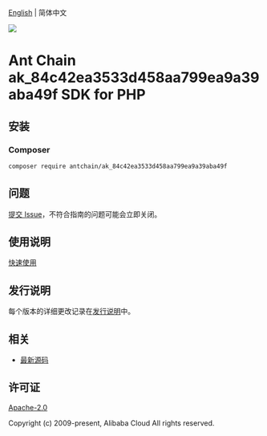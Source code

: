 [English](README.md) | 简体中文

![](https://aliyunsdk-pages.alicdn.com/icons/AlibabaCloud.svg)

# Ant Chain ak_84c42ea3533d458aa799ea9a39aba49f SDK for PHP

## 安装

### Composer

```bash
composer require antchain/ak_84c42ea3533d458aa799ea9a39aba49f
```

## 问题

[提交 Issue](https://github.com/alipay/antchain-openapi-prod-sdk/issues/new)，不符合指南的问题可能会立即关闭。

## 使用说明

[快速使用](https://github.com/alipay/antchain-openapi-prod-sdk)

## 发行说明

每个版本的详细更改记录在[发行说明](./ChangeLog.txt)中。

## 相关

* [最新源码](https://github.com/antchain-openapi-sdk-php)

## 许可证

[Apache-2.0](http://www.apache.org/licenses/LICENSE-2.0)

Copyright (c) 2009-present, Alibaba Cloud All rights reserved.
